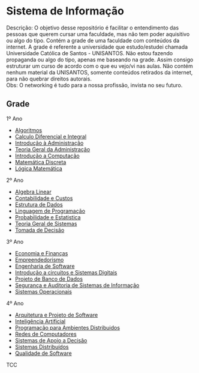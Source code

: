 Sistema de Informação
===================

Descrição: O objetivo desse repositório é facilitar o entendimento das pessoas que querem cursar uma faculdade, mas não tem poder aquisitivo ou algo do tipo. Contém a grade de uma faculdade com conteúdos da internet.
A grade é referente a universidade que estudo/estudei chamada Universidade Católica de Santos - UNISANTOS. Não estou fazendo propaganda ou algo do tipo, apenas me baseando na grade. Assim consigo estruturar um curso de acordo com o que eu vejo/vi nas aulas. Não contém nenhum material da UNISANTOS, somente conteúdos retirados da internet, para não quebrar direitos autorais.
<br />
Obs: O networking é tudo para a nossa profissão, invista no seu futuro.

## Grade

1º Ano 
</a>
<ul>
<li><a href="https://github.com/nicholasess/sistemadeinformacao/blob/master/1-ano/algoritmo.md">Algoritmos</a></li>
<li><a href="https://github.com/nicholasess/sistemadeinformacao/blob/master/1-ano/calculo%20diferencial%20e%20integral.md">Calculo Diferencial e Integral</a></li>
<li><a href="https://github.com/nicholasess/sistemadeinformacao/blob/master/1-ano/introducao%20a%20administracao.md">Introdução à Administração</a></li>
<li><a href="https://github.com/nicholasess/sistemadeinformacao/blob/master/1-ano/teoria%20geral%20de%20administracao.md">Teoria Geral da Administração</a></li>
<li><a href="https://github.com/nicholasess/sistemadeinformacao/blob/master/1-ano/introducao%20a%20computacao.md">Introdução a Computação</a></li>
<li><a href="https://github.com/nicholasess/sistemadeinformacao/blob/master/1-ano/logica%20matematica.md">Matemática Discreta</a></li>
<li><a href="https://github.com/nicholasess/sistemadeinformacao/blob/master/1-ano/logica%20matematica.md">Lógica Matemática</a></li>
</ul>

2º Ano

<ul>
<li><a href="https://github.com/nicholasess/sistemadeinformacao/blob/master/2-ano/algebra%20linear.md">Algebra Linear</a></li>
<li><a href="https://github.com/nicholasess/sistemadeinformacao/blob/master/2-ano/contabilidade%20e%20custos.md">Contabilidade e Custos</a></li>
<li><a href="https://github.com/nicholasess/sistemadeinformacao/blob/master/2-ano/estrutura%20de%20dados.md">Estrutura de Dados</a></li>
<li><a href="https://github.com/nicholasess/sistemadeinformacao/blob/master/2-ano/linguagem%20de%20programacao.md">Linguagem de Programação</a></li>
<li><a href="https://github.com/nicholasess/sistemadeinformacao/blob/master/2-ano/probabilidade%20e%20estatistica.md">Probabilidade e Estatistica</a></li>
<li><a href="https://github.com/nicholasess/sistemadeinformacao/blob/master/2-ano/teoria%20geral%20de%20sistemas.md">Teoria Geral de Sistemas</a></li>
<li><a href="https://github.com/nicholasess/sistemadeinformacao/blob/master/2-ano/tomada%20de%20decisao.md">Tomada de Decisão</a></li>
</ul>

3º Ano

<ul>
<li><a href="https://github.com/nicholasess/sistemadeinformacao/blob/master/3-ano/economia%20e%20financas.md">Economia e Finanças</a></li>
<li><a href="https://github.com/nicholasess/sistemadeinformacao/blob/master/3-ano/empreendedorismo.md">Empreendedorismo</a></li>
<li><a href="https://github.com/nicholasess/sistemadeinformacao/blob/master/3-ano/engenharia%20de%20software.md">Engenharia de Software</a></li>
<li><a href="https://github.com/nicholasess/sistemadeinformacao/blob/master/3-ano/circuitos%20digitais.md">Introdução a circuitos e Sistemas Digitais</a></li>
<li><a href="https://github.com/nicholasess/sistemadeinformacao/blob/master/3-ano/banco%20de%20dados.md">Projeto de Banco de Dados</a></li>
<li><a href="https://github.com/nicholasess/sistemadeinformacao/blob/master/3-ano/seguranca%20da%20informacao.md">Segurança e Auditoria de Sistemas de Informação</a></li>
<li><a href="https://github.com/nicholasess/sistemadeinformacao/blob/master/3-ano/sistemais%20operacionais.md">Sistemas Operacionais</a></li>

</ul>

4º Ano

<ul>
<li><a href="https://github.com/nicholasess/sistemadeinformacao/blob/master/4-ano/arquitetura%20e%20projeto%20de%20software.md">Arquitetura e Projeto de Software</a></li>
<li><a href="https://github.com/nicholasess/sistemadeinformacao/blob/master/4-ano/inteligencia%20artificial.md">Inteligência Artificial</a></li>
<li><a href="https://github.com/nicholasess/sistemadeinformacao/blob/master/4-ano/programacao%20para%20ambientes%20distribuidos.md">Programação para Ambientes Distribuidos</a></li>
<li><a href="https://github.com/nicholasess/sistemadeinformacao/blob/master/4-ano/redes.md">Redes de Computadores</a></li>
<li><a href="https://github.com/nicholasess/sistemadeinformacao/blob/master/4-ano/sistema%20de%20apoio%20a%20decisao.md">Sistemas de Apoio a Decisão</a></li>
<li><a href="https://github.com/nicholasess/sistemadeinformacao/blob/master/4-ano/sistema%20distribuidos.md">Sistemas Distribuídos</a></li>
<li><a href="https://github.com/nicholasess/sistemadeinformacao/blob/master/4-ano/qualidade%20de%20software.md">Qualidade de Software</a></li>
</ul>

TCC

<ul>

</ul>
